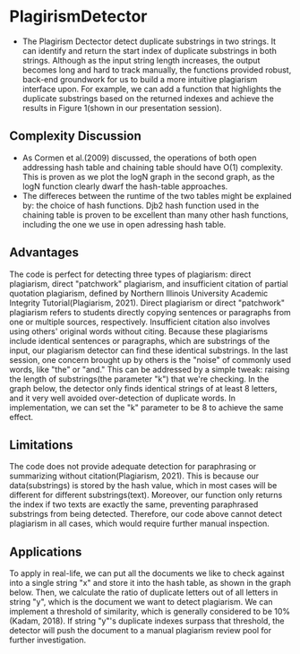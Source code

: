 # PlagirismDetector
- The Plagirism Dectector detect duplicate substrings in two strings. It can identify and return the start index of duplicate substrings in both strings. Although as the input string length increases, the output becomes long and hard to track manually, the functions provided robust, back-end groundwork for us to build a more intuitive plagiarism interface upon. For example, we can add a function that highlights the duplicate substrings based on the returned indexes and achieve the results in Figure 1(shown in our presentation session). 

## Complexity Discussion
- As Cormen et al.(2009) discussed, the operations of both open addressing hash table and chaining table should have O(1) complexity. This is proven as we plot the logN graph in the second graph, as the logN function clearly dwarf the hash-table approaches. 
- The differeces between the runtime of the two tables might be explained by: the choice of hash functions. Djb2 hash function used in the chaining table is proven to be excellent than many other hash functions, including the one we use in open adressing hash table.

## Advantages 
The code is perfect for detecting three types of plagiarism: direct plagiarism, direct "patchwork" plagiarism, and insufficient citation of partial quotation plagiarism, defined by Northern Illinois University Academic Integrity Tutorial(Plagiarism, 2021). Direct plagiarism or direct "patchwork" plagiarism refers to students directly copying sentences or paragraphs from one or multiple sources, respectively. Insufficient citation also involves using others' original words without citing. Because these plagiarisms include identical sentences or paragraphs, which are substrings of the input, our plagiarism detector can find these identical substrings. In the last session, one concern brought up by others is the "noise" of commonly used words, like "the" or "and." This can be addressed by a simple tweak: raising the length of substrings(the parameter "k") that we're checking. In the graph below, the detector only finds identical strings of at least 8 letters, and it very well avoided over-detection of duplicate words. In implementation, we can set the "k" parameter to be 8 to achieve the same effect.

## Limitations
The code does not provide adequate detection for paraphrasing or summarizing without citation(Plagiarism, 2021). This is because our data(substrings) is stored by the hash value, which in most cases will be different for different substrings(text). Moreover, our function only returns the index if two texts are exactly the same, preventing paraphrased substrings from being detected. Therefore, our code above cannot detect plagiarism in all cases, which would require further manual inspection. 


## Applications
To apply in real-life, we can put all the documents we like to check against into a single string "x" and store it into the hash table, as shown in the graph below. Then, we calculate the ratio of duplicate letters out of all letters in string "y", which is the document we want to detect plagiarism. We can implement a threshold of similarity, which is generally considered to be 10% (Kadam, 2018). If string "y"'s duplicate indexes surpass that threshold, the detector will push the document to a manual plagiarism review pool for further investigation.
